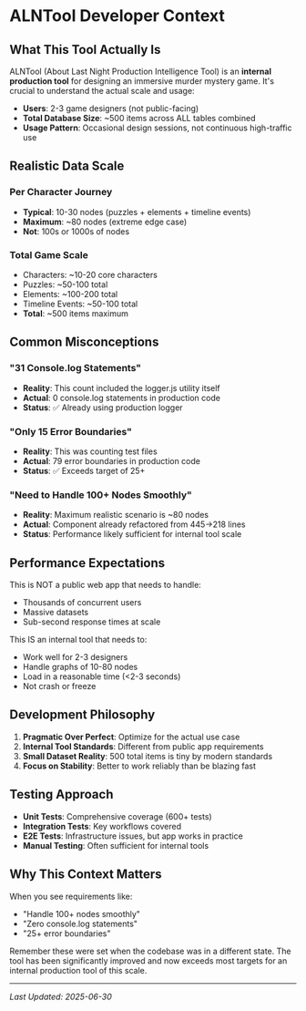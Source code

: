 # ALNTool Developer Context

## What This Tool Actually Is

ALNTool (About Last Night Production Intelligence Tool) is an **internal production tool** for designing an immersive murder mystery game. It's crucial to understand the actual scale and usage:

- **Users**: 2-3 game designers (not public-facing)
- **Total Database Size**: ~500 items across ALL tables combined
- **Usage Pattern**: Occasional design sessions, not continuous high-traffic use

## Realistic Data Scale

### Per Character Journey
- **Typical**: 10-30 nodes (puzzles + elements + timeline events)
- **Maximum**: ~80 nodes (extreme edge case)
- **Not**: 100s or 1000s of nodes

### Total Game Scale
- Characters: ~10-20 core characters
- Puzzles: ~50-100 total
- Elements: ~100-200 total
- Timeline Events: ~50-100 total
- **Total**: ~500 items maximum

## Common Misconceptions

### "31 Console.log Statements"
- **Reality**: This count included the logger.js utility itself
- **Actual**: 0 console.log statements in production code
- **Status**: ✅ Already using production logger

### "Only 15 Error Boundaries"
- **Reality**: This was counting test files
- **Actual**: 79 error boundaries in production code
- **Status**: ✅ Exceeds target of 25+

### "Need to Handle 100+ Nodes Smoothly"
- **Reality**: Maximum realistic scenario is ~80 nodes
- **Actual**: Component already refactored from 445→218 lines
- **Status**: Performance likely sufficient for internal tool scale

## Performance Expectations

This is NOT a public web app that needs to handle:
- Thousands of concurrent users
- Massive datasets
- Sub-second response times at scale

This IS an internal tool that needs to:
- Work well for 2-3 designers
- Handle graphs of 10-80 nodes
- Load in a reasonable time (<2-3 seconds)
- Not crash or freeze

## Development Philosophy

1. **Pragmatic Over Perfect**: Optimize for the actual use case
2. **Internal Tool Standards**: Different from public app requirements
3. **Small Dataset Reality**: 500 total items is tiny by modern standards
4. **Focus on Stability**: Better to work reliably than be blazing fast

## Testing Approach

- **Unit Tests**: Comprehensive coverage (600+ tests)
- **Integration Tests**: Key workflows covered
- **E2E Tests**: Infrastructure issues, but app works in practice
- **Manual Testing**: Often sufficient for internal tools

## Why This Context Matters

When you see requirements like:
- "Handle 100+ nodes smoothly"
- "Zero console.log statements"
- "25+ error boundaries"

Remember these were set when the codebase was in a different state. The tool has been significantly improved and now exceeds most targets for an internal production tool of this scale.

---
*Last Updated: 2025-06-30*